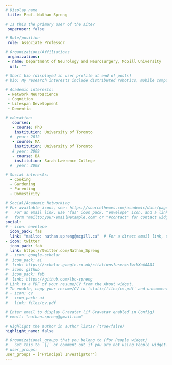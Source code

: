 ```yaml
---
# Display name
 title: Prof. Nathan Spreng

# Is this the primary user of the site?
 superuser: false

# Role/position
 role: Associate Professor

# Organizations/Affiliations
 organizations:
 - name: Department of Neurology and Neurosurgery, McGill University
  url: ""

# Short bio (displayed in user profile at end of posts)
# bio: My research interests include distributed robotics, mobile computing and programmable matter.

# Academic interests:
 - Network Neuroscience
 - Cognition
 - Lifespan Development
 - Dementia

# education:
   courses:
   - course: PhD 
    institution: University of Toronto
  #  year: 2012
   - course: MA
    institution: University of Toronto
   # year: 2009
   - course: BA 
    institution: Sarah Lawrence College
  #  year: 2008

# Social interests:
  - Cooking
  - Gardening
  - Parenting
  - Domesticity

# Social/Academic Networking
# For available icons, see: https://sourcethemes.com/academic/docs/page-builder/#icons
#   For an email link, use "fas" icon pack, "envelope" icon, and a link in the
#   form "mailto:your-email@example.com" or "#contact" for contact widget.
social:
# - icon: envelope
  icon_pack: fas
  link: "mailto: nathan.spreng@mcgill.ca"  # For a direct email link, use "mailto:test@example.org".
- icon: twitter
  icon_pack: fab
  link: https://twitter.com/Nathan_Spreng
# - icon: google-scholar
#  icon_pack: ai
#  link: https://scholar.google.co.uk/citations?user=sIwtMXoAAAAJ
#- icon: github
#  icon_pack: fab
#  link: https://github.com/lbc-spreng
# Link to a PDF of your resume/CV from the About widget.
# To enable, copy your resume/CV to `static/files/cv.pdf` and uncomment the lines below.
# - icon: cv
#   icon_pack: ai
#   link: files/cv.pdf

# Enter email to display Gravatar (if Gravatar enabled in Config)
# email: "nathan.spreng@gmail.com"

# Highlight the author in author lists? (true/false)
highlight_name: false

# Organizational groups that you belong to (for People widget)
#   Set this to `[]` or comment out if you are not using People widget.
# user_groups:
user_groups = ["Principal Investigator"]
---
```


